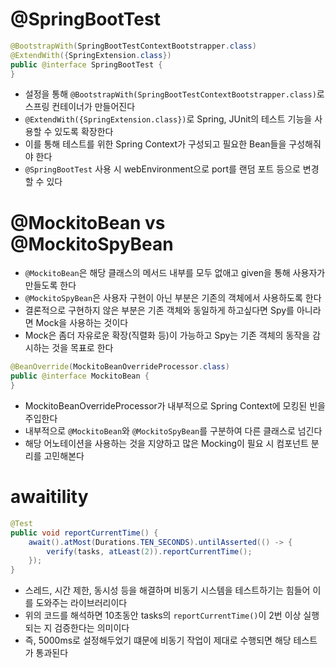 # @SpringBootTest

```java
@BootstrapWith(SpringBootTestContextBootstrapper.class)
@ExtendWith({SpringExtension.class})
public @interface SpringBootTest {
}
```

- 설정을 통해 `@BootstrapWith(SpringBootTestContextBootstrapper.class)`로 스프링 컨테이너가 만들어진다
- `@ExtendWith({SpringExtension.class})`로 Spring, JUnit의 테스트 기능을 사용할 수 있도록 확장한다
- 이를 통해 테스트를 위한 Spring Context가 구성되고 필요한 Bean들을 구성해줘야 한다
- `@SpringBootTest` 사용 시 webEnvironment으로 port를 랜덤 포트 등으로 변경할 수 있다

# @MockitoBean vs @MockitoSpyBean

- `@MockitoBean`은 해당 클래스의 메서드 내부를 모두 없애고 given을 통해 사용자가 만들도록 한다
- `@MockitoSpyBean`은 사용자 구현이 아닌 부분은 기존의 객체에서 사용하도록 한다
- 결론적으로 구현하지 않은 부분은 기존 객체와 동일하게 하고싶다면 Spy를 아니라면 Mock을 사용하는 것이다 
- Mock은 좀더 자유로운 확장(직렬화 등)이 가능하고 Spy는 기존 객체의 동작을 감시하는 것을 목표로 한다

```java
@BeanOverride(MockitoBeanOverrideProcessor.class)
public @interface MockitoBean {
}
```

- MockitoBeanOverrideProcessor가 내부적으로 Spring Context에 모킹된 빈을 주입한다
- 내부적으로 `@MockitoBean`와 `@MockitoSpyBean`를 구분하여 다른 클래스로 넘긴다
- 해당 어노테이션을 사용하는 것을 지양하고 많은 Mocking이 필요 시 컴포넌트 분리를 고민해본다

# awaitility

```java
@Test
public void reportCurrentTime() {
    await().atMost(Durations.TEN_SECONDS).untilAsserted(() -> {
        verify(tasks, atLeast(2)).reportCurrentTime();
    });
}
```

- 스레드, 시간 제한, 동시성 등을 해결하며 비동기 시스템을 테스트하기는 힘들어 이를 도와주는 라이브러리이다
- 위의 코드를 해석하면 10초동안 tasks의 `reportCurrentTime()`이 2번 이상 실행되는 지 검증한다는 의미이다
- 즉, 5000ms로 설정해두었기 떄문에 비동기 작업이 제대로 수행되면 해당 테스트가 통과된다